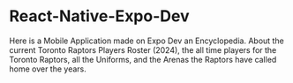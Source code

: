 # React-Native-Expo-Dev
Here is a Mobile Application made on Expo Dev an Encyclopedia. About the current Toronto Raptors Players Roster (2024), the all time players for the Toronto Raptors, all the Uniforms, and the Arenas the Raptors have called home over the years.

